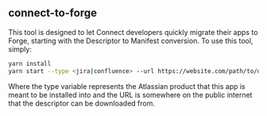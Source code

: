 ## connect-to-forge

This tool is designed to let Connect developers quickly migrate their apps to Forge, starting with the Descriptor to Manifest conversion. To use this tool, simply:

``` bash
yarn install
yarn start --type <jira|confluence> --url https://website.com/path/to/descriptor.json
```

Where the type variable represents the Atlassian product that this app is meant to be installed into and the URL is somewhere on the public internet that the descriptor can be downloaded from.